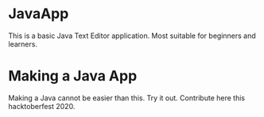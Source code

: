 # JavaApp
This is a basic Java Text Editor application. Most suitable for beginners and learners.
# Making a Java App
Making a Java cannot be easier than this. Try it out. Contribute here this hacktoberfest 2020.
